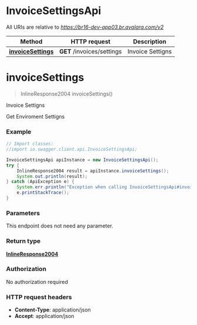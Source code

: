 # InvoiceSettingsApi

All URIs are relative to *https://br16-dev-app03.br.avalara.com/v2*

Method | HTTP request | Description
------------- | ------------- | -------------
[**invoiceSettings**](InvoiceSettingsApi.md#invoiceSettings) | **GET** /invoices/settings | Invoice Settigns


<a name="invoiceSettings"></a>
# **invoiceSettings**
> InlineResponse2004 invoiceSettings()

Invoice Settigns

Get Enviroment Settigns

### Example
```java
// Import classes:
//import io.swagger.client.api.InvoiceSettingsApi;

InvoiceSettingsApi apiInstance = new InvoiceSettingsApi();
try {
    InlineResponse2004 result = apiInstance.invoiceSettings();
    System.out.println(result);
} catch (ApiException e) {
    System.err.println("Exception when calling InvoiceSettingsApi#invoiceSettings");
    e.printStackTrace();
}
```

### Parameters
This endpoint does not need any parameter.

### Return type

[**InlineResponse2004**](InlineResponse2004.md)

### Authorization

No authorization required

### HTTP request headers

 - **Content-Type**: application/json
 - **Accept**: application/json

